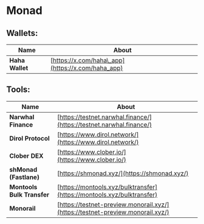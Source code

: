 # Monad

## Wallets:

| Name            | About                                             |
| --------------- | ------------------------------------------------- |
| **Haha Wallet** | [https://x.com/haha\_app](https://x.com/haha_app) |

## Tools:

| Name                       | About                                                                          |
| -------------------------- | ------------------------------------------------------------------------------ |
| **Narwhal Finance**        | [https://testnet.narwhal.finance/](https://testnet.narwhal.finance/)           |
| **Dirol Protocol**         | [https://www.dirol.network/](https://www.dirol.network/)                       |
| **Clober DEX**             | [https://www.clober.io/](https://www.clober.io/)                               |
| **shMonad (Fastlane)**     | [https://shmonad.xyz/](https://shmonad.xyz/)                                   |
| **Montools Bulk Transfer** | [https://montools.xyz/bulktransfer](https://montools.xyz/bulktransfer)         |
| **Monorail**               | [https://testnet-preview.monorail.xyz/](https://testnet-preview.monorail.xyz/) |
